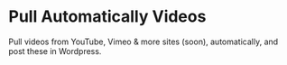 Pull Automatically Videos
=========================

Pull videos from YouTube, Vimeo & more sites (soon), automatically, and post these in Wordpress.

